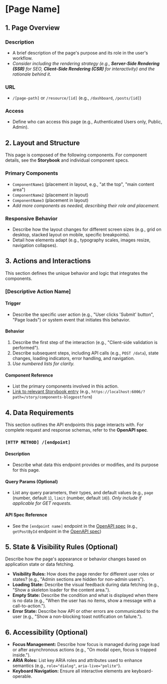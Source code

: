 # [Page Name]

## 1. Page Overview

### Description
- A brief description of the page's purpose and its role in the user's workflow.
- *Consider including the rendering strategy (e.g., **Server-Side Rendering (SSR)** for SEO, **Client-Side Rendering (CSR)** for interactivity) and the rationale behind it.*

### URL
- `/[page-path]` or `/resource/[id]` (e.g., `/dashboard`, `/posts/[id]`)

### Access
- Define who can access this page (e.g., Authenticated Users only, Public, Admin).


## 2. Layout and Structure

This page is composed of the following components. For component details, see the **Storybook** and individual component specs.

### Primary Components
- `ComponentName1` (placement in layout, e.g., "at the top", "main content area")
- `ComponentName2` (placement in layout)
- `ComponentName3` (placement in layout)
- *Add more components as needed, describing their role and placement.*

### Responsive Behavior
- Describe how the layout changes for different screen sizes (e.g., grid on desktop, stacked layout on mobile, specific breakpoints).
- Detail how elements adapt (e.g., typography scales, images resize, navigation collapses).


## 3. Actions and Interactions

This section defines the unique behavior and logic that integrates the components.

### [Descriptive Action Name]

#### Trigger
- Describe the specific user action (e.g., "User clicks 'Submit' button", "Page loads") or system event that initiates this behavior.

#### Behavior
1. Describe the first step of the interaction (e.g., "Client-side validation is performed").
2. Describe subsequent steps, including API calls (e.g., `POST /data`), state changes, loading indicators, error handling, and navigation.
3. *Use numbered lists for clarity.*

#### Component Reference
- List the primary components involved in this action.
- [Link to relevant Storybook entry](https://storybook-url.com/?path=/story/components-componentname) (e.g., `https://localhost:6006/?path=/story/components-blogpostform`)


## 4. Data Requirements

This section outlines the API endpoints this page interacts with. For complete request and response schemas, refer to the **OpenAPI spec**.

### `[HTTP METHOD] /[endpoint]`

#### Description
- Describe what data this endpoint provides or modifies, and its purpose for this page.

#### Query Params (Optional)
- List any query parameters, their types, and default values (e.g., `page` (number, default `1`), `limit` (number, default `10`)). *Only include if applicable for GET requests.*

#### API Spec Reference
- See the `[endpoint name]` endpoint in the [OpenAPI spec](https://link-to-your-openapi-spec) (e.g., `getPostById` endpoint in the [OpenAPI spec](https://link-to-your-openapi-spec))


## 5. State & Visibility Rules (Optional)

Describe how the page's appearance or behavior changes based on application state or data fetching.

- **Visibility Rules:** How does the page render for different user roles or states? (e.g., "Admin sections are hidden for non-admin users").
- **Loading State:** Describe the visual feedback during data fetching (e.g., "Show a skeleton loader for the content area.").
- **Empty State:** Describe the condition and what is displayed when there is no data (e.g., "When the user has no items, show a message with a call-to-action.").
- **Error State:** Describe how API or other errors are communicated to the user (e.g., "Show a non-blocking toast notification on failure.").


## 6. Accessibility (Optional)

- **Focus Management:** Describe how focus is managed during page load or after asynchronous actions (e.g., "On modal open, focus is trapped inside.").
- **ARIA Roles:** List key ARIA roles and attributes used to enhance semantics (e.g., `role="dialog"`, `aria-live="polite"`).
- **Keyboard Navigation:** Ensure all interactive elements are keyboard-operable.